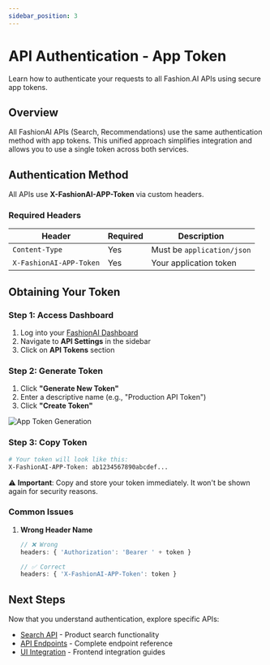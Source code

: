 ```yaml
---
sidebar_position: 3
---
```


# API Authentication - App Token

Learn how to authenticate your requests to all Fashion.AI APIs using secure app tokens.

## Overview

All FashionAI APIs (Search, Recommendations) use the same authentication method with app tokens. This unified approach simplifies integration and allows you to use a single token across both services.

## Authentication Method

All APIs use **X-FashionAI-APP-Token** via custom headers.

### Required Headers

| Header | Required | Description |
|--------|----------|-------------|
| `Content-Type` | Yes | Must be `application/json` |
| `X-FashionAI-APP-Token` | Yes | Your application token |

## Obtaining Your Token

### Step 1: Access Dashboard

1. Log into your [FashionAI Dashboard](https://app.generativecrm.com)
2. Navigate to **API Settings** in the sidebar
3. Click on **API Tokens** section

### Step 2: Generate Token

1. Click **"Generate New Token"**
2. Enter a descriptive name (e.g., "Production API Token")
4. Click **"Create Token"**

![App Token Generation](/img/app-token.png)

### Step 3: Copy Token

```bash
# Your token will look like this:
X-FashionAI-APP-Token: ab1234567890abcdef...
```

⚠️ **Important**: Copy and store your token immediately. It won't be shown again for security reasons.

### Common Issues

1. **Wrong Header Name**
   ```javascript
   // ❌ Wrong
   headers: { 'Authorization': 'Bearer ' + token }

   // ✅ Correct
   headers: { 'X-FashionAI-APP-Token': token }
   ```

## Next Steps

Now that you understand authentication, explore specific APIs:

- [Search API](./recommendations-search/search/overview) - Product search functionality
- [API Endpoints](./recommendations-search/api-endpoints) - Complete endpoint reference
- [UI Integration](./recommendations-search/ui-integration) - Frontend integration guides